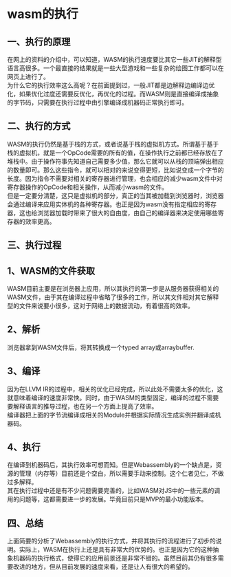 # wasm的执行
## 一、执行的原理
在网上的资料的介绍中，可以知道，WASM的执行速度要比其它一些JIT的解释型语言高很多。一个最直接的结果就是一些大型游戏和一些复杂的绘图工作都可以在网页上进行了。
</br>
为什么它的执行效率这么高呢？在前面提到过，一般JIT都是边解释边编译边优化，如果优化过度还需要反优化，再优化的过程。而WASM则是直接编译成抽象的字节码，只需要在执行过程中由引擎编译成机器码正常执行即可。

## 二、执行的方式
WASM的执行仍然是基于栈的方式，或者说基于栈的虚拟机方式。所谓基于基于栈的虚拟机，就是一个OpCode需要的所有的值，在操作执行之前都已经存放在了堆栈中。由于操作符事先知道自己需要多少值，那么它就可以从栈的顶端弹出相应的数量即可。那么这些指令，就可以相对的来说变得更短，比如说变成一个字节的长度。因为指令不需要对相关的寄存器进行管理，也会相应的减少wasm文件中对寄存器操作的OpCode和相关操作，从而减小wasm的文件。
</br>
但是一定要分清楚，这只是虚拟机的部分，真正的当其被加载到浏览器时，浏览器会通过编译来应用实体机的各种寄存器。也正是因为wasm没有指定相应的寄存器，这也给浏览器加载时带来了很大的自由度，由自己的编译器来决定使用哪些寄存器的效率更高。

## 三、执行过程
## 1、WASM的文件获取
WASM目前主要是在浏览器上应用，所以其执行的第一步是从服务器获得相关的WASM文件，由于其在编译过程中省略了很多的工作，所以其文件相对其它解释型的文件来说要小很多，这对于网络上的数据流动，有着很高的效率。
## 2、解析
浏览器拿到WASM文件后，将其转换成一个typed array或arraybuffer.
## 3、编译
因为在LLVM IR的过程中，相关的优化已经完成，所以此处不需要太多的优化，这就意味着编译的速度非常快。同时，由于WASM的类型固定，编译的过程不需要要解释语言的推导过程，也在另一个方面上提高了效率。
</br>
编译器把上面的字节流编译成相关的Module并根据实际情况生成实例并翻译成机器码。
## 4、执行
在编译到机器码后，其执行效率可想而知。但是Webassembly的一个缺点是，资源的管理（内存等）目前还是个空白，所以需要手动来控制。这个仁者见仁，不做过多解释。
</br>
其在执行过程中还是有不少问题需要完善的，比如WASM对JS中的一些元素的调用的问题等，这都需要进一步的发展。毕竟目前只是MVP的最小功能版本。

## 四、总结
上面简要的分析了Webassembly的执行方式，并将其执行的流程进行了初步的说明。实际上，WASM在执行上还是具有非常大的优势的。也正是因为它的这种抽象机器码的执行格式，使得它的应用前景还是非常不错的。虽然目前其仍有很多需要改进的地方，但从目前发展的速度来看，还是让人有很大的希望的。
